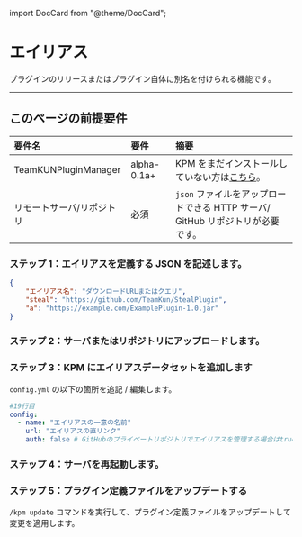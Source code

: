 import DocCard from "@theme/DocCard";

# エイリアス

プラグインのリリースまたはプラグイン自体に別名を付けられる機能です。

---

## このページの前提要件

| 要件名 | 要件 | 摘要 |
| :--- | :-- | :---- |
| TeamKUNPluginManager | alpha-0.1a+ | KPM をまだインストールしていない方は[こちら](/docs/use-kpm/getting-started/install.mdx)。 |
| リモートサーバ/リポジトリ | 必須 | `json` ファイルをアップロードできる HTTP サーバ/ GitHub リポジトリが必要です。 |


### ステップ 1：エイリアスを定義する JSON を記述します。

```json
{
    "エイリアス名": "ダウンロードURLまたはクエリ",
    "steal": "https://github.com/TeamKun/StealPlugin",
    "a": "https://example.com/ExamplePlugin-1.0.jar"
}
```

### ステップ 2：サーバまたはリポジトリにアップロードします。

### ステップ 3：KPM にエイリアスデータセットを追加します

`config.yml` の以下の箇所を追記 / 編集します。
```yaml
#19行目
config:
  - name: "エイリアスの一意の名前"
    url: "エイリアスの直リンク"
    auth: false # GitHubのプライベートリポジトリでエイリアスを管理する場合はtrueにセットしてください。
```

### ステップ 4：サーバを再起動します。

### ステップ 5：プラグイン定義ファイルをアップデートする

`/kpm update` コマンドを実行して、プラグイン定義ファイルをアップデートして変更を適用します。
